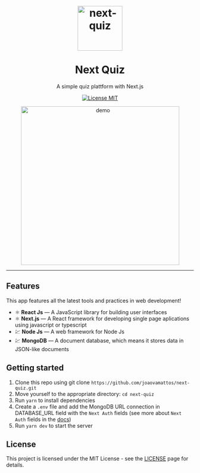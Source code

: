 <h1 align="center">
<br>
  <img src="https://user-images.githubusercontent.com/23246259/114738984-7acc9000-9d16-11eb-8187-ebd76f2789ed.png" alt="next-quiz" width="120">
<br>
<br>
Next Quiz
</h1>

<p align="center">A simple quiz plattform with Next.js</p>

<p align="center">
  <a href="https://opensource.org/licenses/MIT">
    <img src="https://img.shields.io/badge/License-MIT-blue.svg" alt="License MIT">
  </a>
</p>

<div align="center">
  <img src="https://user-images.githubusercontent.com/23246259/114738613-20333400-9d16-11eb-98a8-97207e00cf86.gif" alt="demo" height="425">
</div>

<hr />

## Features
This app features all the latest tools and practices in web development!

- ⚛️ **React Js** — A JavaScript library for building user interfaces
- ⚛️ **Next.js** — A React framework for developing single page aplications using javascript or typescript
- 💹 **Node Js** — A web framework for Node Js
- 💹 **MongoDB** — A document database, which means it stores data in JSON-like documents


## Getting started

1. Clone this repo using git clone `https://github.com/joaovamattos/next-quiz.git`
2. Move yourself to the appropriate directory: `cd next-quiz`
3. Run `yarn` to install dependencies
4. Create a `.env` file and add the MongoDB URL connection in DATABASE_URL field with the `Next Auth` fields (see more about `Next Auth` fields in the [docs](https://next-auth.js.org/getting-started/introduction))   
5. Run `yarn dev` to start the server

## License

This project is licensed under the MIT License - see the [LICENSE](https://opensource.org/licenses/MIT) page for details.
